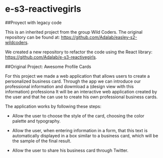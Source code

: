 # e-s3-reactivegirls

##Proyect with legacy code

This is an inherited project from the group Wild Coders. The original repository can be found at: https://github.com/Adalab/easley-s2-wildcoders.

We created a new repository to refactor the code using the React library: 
https://github.com/Adalab/e-s3-reactivegirls.

##Original Project: Awesome Profile Cards

For this project we made a web application that allows users to create a personalized business card. Through the app we can introduce our professional information and dowmload a (design view with this information) professiona
It will be an interactive web application created by the user and that he can use to create his own professional business cards.

The application works by following these steps:

- Allow the user to choose the style of the card, choosing the color palette and typography.

- Allow the user, when entering information in a form, that this text is automatically displayed in a box similar to a business card, which will be the sample of the final result.

- Allow the user to share his business card through Twitter.

